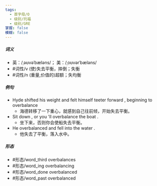 ```yaml
---
tags:
  - 首字母/O
  - 级别/托福
  - 级别/GRE
掌握: false
模糊: false
---
```

##### 词义
- 英：/ˌəʊvəˈbæləns/； 美：/ˌoʊvərˈbæləns/
- #词性/v  (使)失去平衡，摔倒；失衡
- #词性/n  (重量,价值的)超额；失均衡
##### 例句
- Hyde shifted his weight and felt himself teeter forward , beginning to overbalance
	- 海德转移了一下重心，就感到自己往前倾，开始失去平衡。
- Sit down , or you 'll overbalance the boat .
	- 坐下来，否则你会使船失去平衡。
- He overbalanced and fell into the water .
	- 他失去了平衡，落入水中。
##### 形态
- #形态/word_third overbalances
- #形态/word_ing overbalancing
- #形态/word_done overbalanced
- #形态/word_past overbalanced
